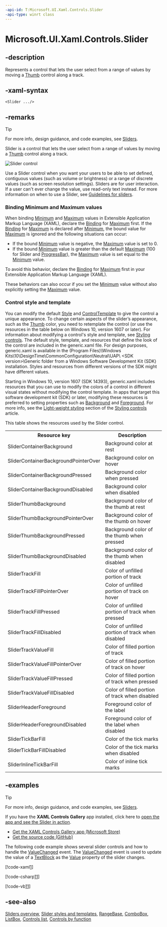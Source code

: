 ```yaml
---
-api-id: T:Microsoft.UI.Xaml.Controls.Slider
-api-type: winrt class
---
```


<!-- Class syntax.
public class Slider : Windows.UI.Xaml.Controls.Primitives.RangeBase, Windows.UI.Xaml.Controls.ISlider, Windows.UI.Xaml.Controls.ISlider2
-->

# Microsoft.UI.Xaml.Controls.Slider

## -description
Represents a control that lets the user select from a range of values by moving a [Thumb](../microsoft.ui.xaml.controls.primitives/thumb.md) control along a track.

## -xaml-syntax
```xaml
<Slider .../>
```


## -remarks

> [!TIP]
> For more info, design guidance, and code examples, see [Sliders](/windows/uwp/design/controls-and-patterns/slider).

Slider is a control that lets the user select from a range of values by moving a [Thumb](../microsoft.ui.xaml.controls.primitives/thumb.md) control along a track.

<img alt="Slider control" src="images/controls/Slider.png" />

Use a Slider control when you want your users to be able to set defined, contiguous values (such as volume or brightness) or a range of discrete values (such as screen resolution settings). Sliders are for user interaction. If a user can't ever change the value, use read-only text instead. For more information on when to use a Slider, see [Guidelines for sliders](/windows/uwp/controls-and-patterns/slider).

### Binding Minimum and Maximum values

When binding [Minimum](../microsoft.ui.xaml.controls.primitives/rangebase_minimum.md) and [Maximum](../microsoft.ui.xaml.controls.primitives/rangebase_maximum.md) values in Extensible Application Markup Language (XAML), declare the [Binding](../microsoft.ui.xaml.data/binding.md) for [Maximum](../microsoft.ui.xaml.controls.primitives/rangebase_maximum.md) first. If the [Binding](../microsoft.ui.xaml.data/binding.md) for [Maximum](../microsoft.ui.xaml.controls.primitives/rangebase_maximum.md) is declared after [Minimum](../microsoft.ui.xaml.controls.primitives/rangebase_minimum.md), the bound value for [Maximum](../microsoft.ui.xaml.controls.primitives/rangebase_maximum.md) is ignored and the following situations can occur: 

+ If the bound [Minimum](../microsoft.ui.xaml.controls.primitives/rangebase_minimum.md) value is negative, the [Maximum](../microsoft.ui.xaml.controls.primitives/rangebase_maximum.md) value is set to 0.
+ If the bound [Minimum](../microsoft.ui.xaml.controls.primitives/rangebase_minimum.md) value is greater than the default [Maximum](../microsoft.ui.xaml.controls.primitives/rangebase_maximum.md) (100 for Slider and [ProgressBar](progressbar.md)), the [Maximum](../microsoft.ui.xaml.controls.primitives/rangebase_maximum.md) value is set equal to the [Minimum](../microsoft.ui.xaml.controls.primitives/rangebase_minimum.md) value.

To avoid this behavior, declare the [Binding](../microsoft.ui.xaml.data/binding.md) for [Maximum](../microsoft.ui.xaml.controls.primitives/rangebase_maximum.md) first in your Extensible Application Markup Language (XAML).

These behaviors can also occur if you set the [Minimum](../microsoft.ui.xaml.controls.primitives/rangebase_minimum.md) value without also explicitly setting the [Maximum](../microsoft.ui.xaml.controls.primitives/rangebase_maximum.md) value.

### Control style and template

You can modify the default [Style](../microsoft.ui.xaml/style.md) and [ControlTemplate](controltemplate.md) to give the control a unique appearance. To change certain aspects of the slider’s appearance, such as the [Thumb](../microsoft.ui.xaml.controls.primitives/thumb.md) color, you need to retemplate the control (or use the resources in the table below on Windows 10, version 1607 or later). For information about modifying a control's style and template, see [Styling controls](/windows/uwp/controls-and-patterns/styling-controls). The default style, template, and resources that define the look of the control are included in the generic.xaml file. For design purposes, generic.xaml is available in the \(Program Files)\Windows Kits\10\DesignTime\CommonConfiguration\Neutral\UAP\ &lt;SDK version&gt;\Generic folder from a Windows Software Development Kit (SDK) installation. Styles and resources from different versions of the SDK might have different values.

Starting in Windows 10, version 1607 (SDK 14393), generic.xaml includes resources that you can use to modify the colors of a control in different visual states without modifying the control template. In apps that target this software development kit (SDK) or later, modifying these resources is preferred to setting properties such as [Background](control_background.md) and [Foreground](control_foreground.md). For more info, see the [Light-weight styling](/windows/uwp/controls-and-patterns/styling-controls) section of the [Styling controls](/windows/uwp/controls-and-patterns/styling-controls) article.

This table shows the resources used by the Slider control.

<table>
   <tr><th>Resource key</th><th>Description</th></tr>
   <tr><td>SliderContainerBackground</td><td>Background color at rest</td></tr>
   <tr><td>SliderContainerBackgroundPointerOver</td><td>Background color on hover</td></tr>
   <tr><td>SliderContainerBackgroundPressed</td><td>Background color when pressed</td></tr>
   <tr><td>SliderContainerBackgroundDisabled</td><td>Background color when disabled</td></tr>
   <tr><td>SliderThumbBackground</td><td>Background color of the thumb at rest</td></tr>
   <tr><td>SliderThumbBackgroundPointerOver</td><td>Background color of the thumb on hover</td></tr>
   <tr><td>SliderThumbBackgroundPressed</td><td>Background color of the thumb when pressed</td></tr>
   <tr><td>SliderThumbBackgroundDisabled</td><td>Background color of the thumb when disabled</td></tr>
   <tr><td>SliderTrackFill</td><td>Color of unfilled portion of track</td></tr>
   <tr><td>SliderTrackFillPointerOver</td><td>Color of unfilled portion of track on hover</td></tr>
   <tr><td>SliderTrackFillPressed</td><td>Color of unfilled portion of track when pressed</td></tr>
   <tr><td>SliderTrackFillDisabled</td><td>Color of unfilled portion of track when disabled</td></tr>
   <tr><td>SliderTrackValueFill</td><td>Color of filled portion of track</td></tr>
   <tr><td>SliderTrackValueFillPointerOver</td><td>Color of filled portion of track on hover</td></tr>
   <tr><td>SliderTrackValueFillPressed</td><td>Color of filled portion of track when pressed</td></tr>
   <tr><td>SliderTrackValueFillDisabled</td><td>Color of filled portion of track when disabled</td></tr>
   <tr><td>SliderHeaderForeground</td><td>Foreground color of the label</td></tr>
   <tr><td>SliderHeaderForegroundDisabled</td><td>Foreground color of the label when disabled</td></tr>
   <tr><td>SliderTickBarFill</td><td>Color of the tick marks</td></tr>
   <tr><td>SliderTickBarFillDisabled</td><td>Color of the tick marks when disabled</td></tr>
   <tr><td>SliderInlineTickBarFill</td><td>Color of inline tick marks</td></tr>
</table>

## -examples

> [!TIP]
> For more info, design guidance, and code examples, see [Sliders](/windows/uwp/design/controls-and-patterns/slider).
>
> If you have the **XAML Controls Gallery** app installed, click here to [open the app and see the Slider in action](xamlcontrolsgallery:/item/Slider).
> + [Get the XAML Controls Gallery app (Microsoft Store)](https://www.microsoft.com/store/productId/9MSVH128X2ZT)
> + [Get the source code (GitHub)](https://github.com/Microsoft/Xaml-Controls-Gallery)

The following code example shows several slider controls and how to handle the [ValueChanged](../microsoft.ui.xaml.controls.primitives/rangebase_valuechanged.md) event. The [ValueChanged](../microsoft.ui.xaml.controls.primitives/rangebase_valuechanged.md) event is used to update the value of a [TextBlock](textblock.md) as the [Value](../microsoft.ui.xaml.controls.primitives/rangebase_value.md) property of the slider changes.



[!code-xaml[1](../microsoft.ui.xaml.data/code/System.Windows.Controls.Extended.SliderSL/csharp/Page.xaml#Snippet1)]

[!code-csharp[11](../microsoft.ui.xaml.data/code/System.Windows.Controls.Extended.SliderSL/csharp/Page.xaml.cs#Snippet11)]

[!code-vb[11](../microsoft.ui.xaml.data/code/System.Windows.Controls.Extended.SliderSL/vbnet/Page.xaml.vb#Snippet11)]

## -see-also
[Sliders overview](/windows/uwp/controls-and-patterns/slider), [Slider styles and templates](/windows/uwp/design/controls-and-patterns/xaml-styles), [RangeBase](../microsoft.ui.xaml.controls.primitives/rangebase.md), [ComboBox](combobox.md), [ListBox](listbox.md), [Controls list](/windows/uwp/design/controls-and-patterns/), [Controls by function](/windows/uwp/controls-and-patterns/controls-by-function)
